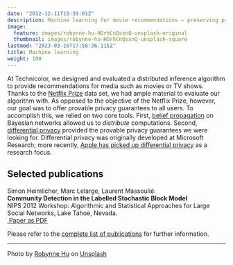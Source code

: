 ```yaml
---
date: "2012-12-11T15:39:01Z"
description: Machine learning for movie recommendations – preserving privacy
image:
  feature: images/robynne-hu-HOrhCnQsxnQ-unsplash-original
  thumbnail: images/robynne-hu-HOrhCnQsxnQ-unsplash-square
lastmod: "2023-03-16T17:58:36.115Z"
title: Machine learning
weight: 100
---
```


At Technicolor, we designed and evaluated a distributed inference algorithm to provide recommendations for media such as movies or TV shows. 
Thanks to the [Netflix Prize](https://www.kaggle.com/datasets/netflix-inc/netflix-prize-data) data set, we had ample material to evaluate our algorithm with. 
As opposed to the objective of the Netflix Prize, however, our goal was to offer provable privacy guarantees to all users. 
To accomplish this, we relied on two core tools. 
First, [belief propagation](https://en.wikipedia.org/wiki/Belief_propagation) on Bayesian networks allowed us to *distribute* computations. 
Second, [differential privacy](https://en.wikipedia.org/wiki/Differential_Privacy) provided the provable privacy guarantees we were looking for. 
Differential privacy was originally developed at Microsoft Research; more recently, [Apple has picked up differential privacy](https://machinelearning.apple.com/2017/12/06/learning-with-privacy-at-scale.html) as a research focus.

## Selected publications


Simon Heimlicher, Marc Lelarge, Laurent Massoulié:   
**Community Detection in the Labelled Stochastic Block Model**   
NIPS 2012 Workshop: Algorithmic and Statistical Approaches for Large Social Networks, Lake Tahoe, Nevada.   
[<i class="fa fa-file-pdf"></i>&nbsp;Paper as PDF](/research/publications/heimlicher_community-labelled-sbm_nips12.pdf)

Please refer to the [complete list of publications](/research/publications/) for further information.

----
Photo by <a href="https://unsplash.com/@robynnexy?utm_source=unsplash&utm_medium=referral&utm_content=creditCopyText">Robynne Hu</a> on <a href="https://unsplash.com/photos/HOrhCnQsxnQ?utm_source=unsplash&utm_medium=referral&utm_content=creditCopyText">Unsplash</a>
